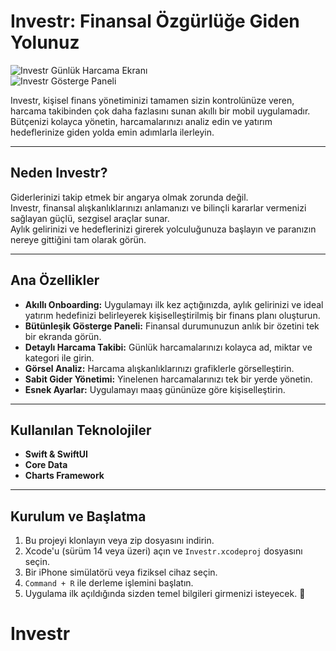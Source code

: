 # Investr: Finansal Özgürlüğe Giden Yolunuz

![Investr Günlük Harcama Ekranı](assets/daily_expense_screenshot.png)  
![Investr Gösterge Paneli](assets/dashboard_screenshot.png)

Investr, kişisel finans yönetiminizi tamamen sizin kontrolünüze veren, harcama takibinden çok daha fazlasını sunan akıllı bir mobil uygulamadır.  
Bütçenizi kolayca yönetin, harcamalarınızı analiz edin ve yatırım hedeflerinize giden yolda emin adımlarla ilerleyin.

---

## Neden Investr?

Giderlerinizi takip etmek bir angarya olmak zorunda değil.  
Investr, finansal alışkanlıklarınızı anlamanızı ve bilinçli kararlar vermenizi sağlayan güçlü, sezgisel araçlar sunar.  
Aylık gelirinizi ve hedeflerinizi girerek yolculuğunuza başlayın ve paranızın nereye gittiğini tam olarak görün.

---

## Ana Özellikler

- **Akıllı Onboarding:** Uygulamayı ilk kez açtığınızda, aylık gelirinizi ve ideal yatırım hedefinizi belirleyerek kişiselleştirilmiş bir finans planı oluşturun.  
- **Bütünleşik Gösterge Paneli:** Finansal durumunuzun anlık bir özetini tek bir ekranda görün.  
- **Detaylı Harcama Takibi:** Günlük harcamalarınızı kolayca ad, miktar ve kategori ile girin.  
- **Görsel Analiz:** Harcama alışkanlıklarınızı grafiklerle görselleştirin.  
- **Sabit Gider Yönetimi:** Yinelenen harcamalarınızı tek bir yerde yönetin.  
- **Esnek Ayarlar:** Uygulamayı maaş gününüze göre kişiselleştirin.  

---

## Kullanılan Teknolojiler

- **Swift & SwiftUI**  
- **Core Data**  
- **Charts Framework**  

---

## Kurulum ve Başlatma

1. Bu projeyi klonlayın veya zip dosyasını indirin.  
2. Xcode'u (sürüm 14 veya üzeri) açın ve `Investr.xcodeproj` dosyasını seçin.  
3. Bir iPhone simülatörü veya fiziksel cihaz seçin.  
4. `Command + R` ile derleme işlemini başlatın.  
5. Uygulama ilk açıldığında sizden temel bilgileri girmenizi isteyecek. 🎉

# Investr
